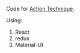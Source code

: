 Code for  [Action Technique](https://danielschwartz85.github.io/action-therapy/).

Using:
1. React
2. redux
3. Material-UI
